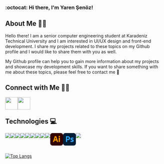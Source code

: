 ### :octocat: Hi there, I'm Yaren Şenöz!


## About Me :woman_technologist:
Hello there! I am a senior computer engineering student at Karadeniz Technical University and I am interested in UI/UX design and front-end development. I share my projects related to these topics on my Github profile and I would like to share them with you as well.

My Github profile can help you to gain more information about my projects and showcase my development skills. If you want to share something with me about these topics, please feel free to contact me :full_moon_with_face:

## Connect with Me :raising_hand_woman:
<a href ="https://www.linkedin.com/in/yaren-%C5%9Fen%C3%B6z-b81b30201/"><img align="left" src="https://github.com/gauravghongde/social-icons/blob/master/PNG/Black/LinkedIN_black.png" height="40" width="40"/></a>

<a href ="mailto:snzyaren@gmail.com"><img align="left" src="https://github.com/gauravghongde/social-icons/blob/master/PNG/Black/Gmail_black.png" height="40" width="40"/></a>

<br />
<br />

## Technologies :computer:
<img align="left" src="https://github.com/coherencez/tech-logos/blob/master/css3.png" height="40"/>
<img align="left" src="https://github.com/coherencez/tech-logos/blob/master/html5.png" height="40"/>
<img align="left" src="https://user-images.githubusercontent.com/25181517/183898054-b3d693d4-dafb-4808-a509-bab54cf5de34.png" height="40"/>
<img align="left" src="https://github.com/coherencez/tech-logos/blob/master/jslogo.png" height="40"/>
<img align="left" src="https://github.com/coherencez/tech-logos/blob/master/react.png" height="40"/>
<img align="left" src="https://user-images.githubusercontent.com/25181517/183570228-6a040b9f-3ddf-47a2-a201-743121dac664.png" height="40"/>
<img align="left" src="https://user-images.githubusercontent.com/25181517/183423507-c056a6f9-1ba8-4312-a350-19bcbc5a8697.png" height="40"/>
<img align="left" src="https://user-images.githubusercontent.com/25181517/186150365-da1eccce-6201-487c-8649-45e9e99435fd.png" height="40"/>
<img align="left" src="https://user-images.githubusercontent.com/25181517/192106070-46255bcf-65e6-4c6b-a296-bf8d0d8fb2a7.png" height="40"/>
<img align="left" src="https://github.com/gilbarbara/logos/blob/main/logos/adobe-illustrator.svg" height="40"/>
<img align="left" src="https://github.com/gilbarbara/logos/blob/main/logos/adobe-photoshop.svg" height="40"/>
<img align="left" src="https://github.com/gilbarbara/logos/blob/main/logos/figma.svg" height="40"/>

<br />
<br />
<br />

[![Top Langs](https://github-readme-stats.vercel.app/api/top-langs/?username=snzyrn&hide_progress=true&theme=dark)](https://github.com/snzyrn/github-readme-stats)



